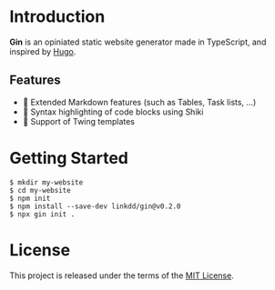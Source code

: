 # Introduction

**Gin** is an opiniated static website generator made in TypeScript, and
inspired by [Hugo](https://gohugo.io).

## Features

 - :memo: Extended Markdown features (such as Tables, Task lists, ...)
 - :art: Syntax highlighting of code blocks using Shiki
 - :lipstick: Support of Twing templates

# Getting Started

```console
$ mkdir my-website
$ cd my-website
$ npm init
$ npm install --save-dev linkdd/gin@v0.2.0
$ npx gin init .
```

# License

This project is released under the terms of the [MIT License](./LICENSE.txt).
